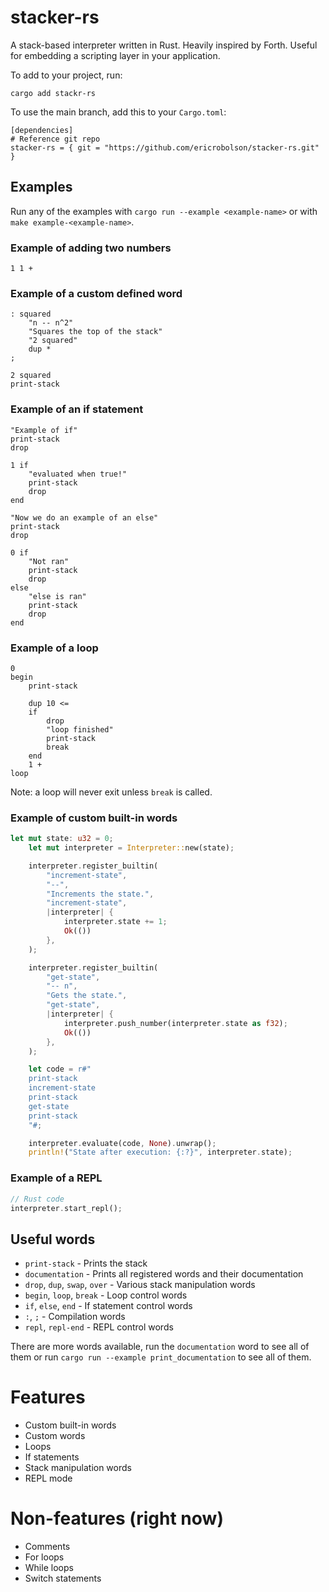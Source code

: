 # stacker-rs

A stack-based interpreter written in Rust.
Heavily inspired by Forth.
Useful for embedding a scripting layer in your application.

To add to your project, run:
```
cargo add stackr-rs
```

To use the main branch, add this to your `Cargo.toml`:
```
[dependencies]
# Reference git repo
stacker-rs = { git = "https://github.com/ericrobolson/stacker-rs.git" } 
```

## Examples
Run any of the examples with `cargo run --example <example-name>` or with `make example-<example-name>`.

### Example of adding two numbers
```
1 1 +
```

### Example of a custom defined word 
```
: squared
    "n -- n^2"
    "Squares the top of the stack"
    "2 squared"
    dup *
;

2 squared
print-stack
```

### Example of an if statement
```
"Example of if"
print-stack
drop

1 if 
    "evaluated when true!"
    print-stack
    drop
end

"Now we do an example of an else"
print-stack
drop

0 if 
    "Not ran"
    print-stack
    drop
else
    "else is ran"
    print-stack
    drop
end
```

### Example of a loop
```
0
begin
    print-stack

    dup 10 <=
    if
        drop
        "loop finished"
        print-stack
        break
    end
    1 + 
loop
```

Note: a loop will never exit unless `break` is called.

### Example of custom built-in words
```rust
let mut state: u32 = 0;
    let mut interpreter = Interpreter::new(state);

    interpreter.register_builtin(
        "increment-state",
        "--",
        "Increments the state.",
        "increment-state",
        |interpreter| {
            interpreter.state += 1;
            Ok(())
        },
    );

    interpreter.register_builtin(
        "get-state",
        "-- n",
        "Gets the state.",
        "get-state",
        |interpreter| {
            interpreter.push_number(interpreter.state as f32);
            Ok(())
        },
    );

    let code = r#"
    print-stack
    increment-state
    print-stack
    get-state
    print-stack
    "#;

    interpreter.evaluate(code, None).unwrap();
    println!("State after execution: {:?}", interpreter.state);
```

### Example of a REPL
```rust
// Rust code
interpreter.start_repl();
```

## Useful words

- `print-stack` - Prints the stack
- `documentation` - Prints all registered words and their documentation
- `drop`, `dup`, `swap`, `over` - Various stack manipulation words
- `begin`, `loop`, `break` - Loop control words
- `if`, `else`, `end` - If statement control words
- `:`, `;` - Compilation words
- `repl`, `repl-end` - REPL control words

There are more words available, run the `documentation` word to see all of them or run `cargo run --example print_documentation` to see all of them.


# Features 
- Custom built-in words
- Custom words
- Loops
- If statements
- Stack manipulation words
- REPL mode

# Non-features (right now)
- Comments
- For loops
- While loops
- Switch statements
